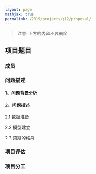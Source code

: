 ```yaml
---
layout: page
mathjax: true
permalink: /2019/projects/p12/proposal/
---
```


> 注意: 上方的内容不要删除

## 项目题目 


### 成员


### 问题描述

#### 1、问题背景分析

#### 2、问题描述

2.1 数据准备

2.2 模型建立

2.3 预期的结果

### 项目评估

### 项目分工
